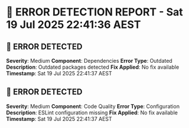 # 🚨 ERROR DETECTION REPORT - Sat 19 Jul 2025 22:41:36 AEST

## 🚨 ERROR DETECTED
**Severity**: Medium
**Component**: Dependencies
**Error Type**: Outdated
**Description**: Outdated packages detected
**Fix Applied**: No fix available
**Timestamp**: Sat 19 Jul 2025 22:41:37 AEST

## 🚨 ERROR DETECTED
**Severity**: Medium
**Component**: Code Quality
**Error Type**: Configuration
**Description**: ESLint configuration missing
**Fix Applied**: No fix available
**Timestamp**: Sat 19 Jul 2025 22:41:37 AEST

